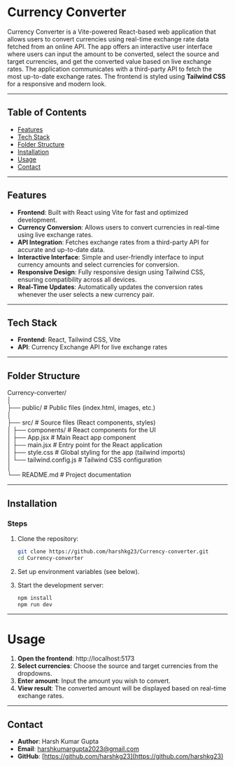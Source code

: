 # Currency Converter

Currency Converter is a Vite-powered React-based web application that allows users to convert currencies using real-time exchange rate data fetched from an online API. The app offers an interactive user interface where users can input the amount to be converted, select the source and target currencies, and get the converted value based on live exchange rates. The application communicates with a third-party API to fetch the most up-to-date exchange rates. The frontend is styled using **Tailwind CSS** for a responsive and modern look.

---

## **Table of Contents**
- [Features](#features)
- [Tech Stack](#tech-stack)
- [Folder Structure](#folder-structure)
- [Installation](#installation)
- [Usage](#usage)
- [Contact](#contact)

---

## **Features**
- **Frontend**: Built with React using Vite for fast and optimized development.
- **Currency Conversion**: Allows users to convert currencies in real-time using live exchange rates.
- **API Integration**: Fetches exchange rates from a third-party API for accurate and up-to-date data.
- **Interactive Interface**: Simple and user-friendly interface to input currency amounts and select currencies for conversion.
- **Responsive Design**: Fully responsive design using Tailwind CSS, ensuring compatibility across all devices.
- **Real-Time Updates**: Automatically updates the conversion rates whenever the user selects a new currency pair.

---

## **Tech Stack**
- **Frontend**: React, Tailwind CSS, Vite
- **API**: Currency Exchange API for live exchange rates

---

## **Folder Structure**

Currency-converter/<br>
│<br>
├── public/         # Public files (index.html, images, etc.)<br>
│<br>
├── src/            # Source files (React components, styles)<br>
│   ├── components/ # React components for the UI<br>
│   ├── App.jsx     # Main React app component<br>
│   ├── main.jsx    # Entry point for the React application<br>
│   ├── style.css   # Global styling for the app (tailwind imports)<br>
│   └── tailwind.config.js # Tailwind CSS configuration<br>
│<br>
└── README.md       # Project documentation<br>

---

## **Installation**
### Steps

1. Clone the repository:
   ```bash
   git clone https://github.com/harshkg23/Currency-converter.git
   cd Currency-converter
2. Set up environment variables (see below).

3. Start the development server:
    ```bash
    npm install
    npm run dev
    ```
---


# Usage

1. **Open the frontend**: http://localhost:5173
2. **Select currencies**: Choose the source and target currencies from the dropdowns.
3. **Enter amount**: Input the amount you wish to convert.
4. **View result**: The converted amount will be displayed based on real-time exchange rates.

---

## **Contact**
- **Author**: Harsh Kumar Gupta  
- **Email**: harshkumargupta2023@gmail.com  
- **GitHub**: [https://github.com/harshkg23](https://github.com/harshkg23)

